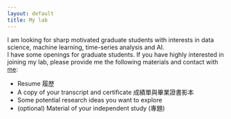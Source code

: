 ```yaml
---
layout: default
title: My lab
---
```


I am looking for sharp motivated graduate students with interests in data science, machine learning, time-series analysis and AI.
<br/>
I have some openings for graduate students. If you have highly interested in joining my lab, please provide me the following materials and contact with [me](mailto:ncyu.deep@gmail.com):

* Resume 履歷
* A copy of your transcript and certificate 成績單與畢業證書影本
* Some potential research ideas you want to explore 
* (optional) Material of your independent study (專題)
